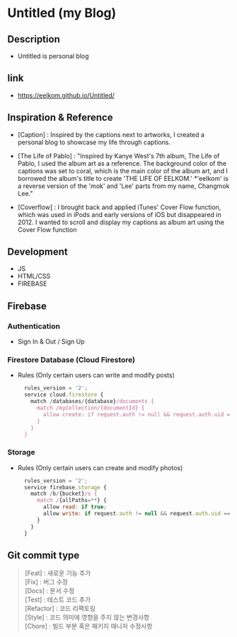 # Untitled (my Blog)

## Description
- Untitled is personal blog

## link
- https://eelkom.github.io/Untitled/

## Inspiration & Reference
- [Caption] : Inspired by the captions next to artworks, I created a personal blog to showcase my life through captions.

- [The Life of Pablo] : "Inspired by Kanye West's 7th album, The Life of Pablo, I used the album art as a reference. The background color of the captions was set to coral, which is the main color of the album art, and I borrowed the album's title to create 'THE LIFE OF EELKOM.'  *'eelkom' is a reverse version of the 'mok' and 'Lee' parts from my name, Changmok Lee."
  
- [Coverflow] : I brought back and applied iTunes' Cover Flow function, which was used in iPods and early versions of iOS but disappeared in 2012. I wanted to scroll and display my captions as album art using the Cover Flow function

## Development
- JS
- HTML/CSS
- FIREBASE



## Firebase

### Authentication
- Sign In & Out / Sign Up

### Firestore Database (Cloud Firestore)
- Rules (Only certain users can write and modify posts)
  ```javascript
    rules_version = '2';
    service cloud.firestore {
      match /databases/{database}/documents {
        match /myCollection/{documentId} {
          allow create: if request.auth != null && request.auth.uid == '특정 사용자 UID';
        }
      }
    }
  ```
### Storage
- Rules (Only certain users can create and modify photos)
  ```javascript
    rules_version = '2';
    service firebase.storage {
      match /b/{bucket}/o {
        match /{allPaths=**} {
          allow read: if true;
          allow write: if request.auth != null && request.auth.uid == "특정 사용자 UID";
        }
      }
    }
  ```
## Git commit type

> [Feat] : 새로운 기능 추가  
> [Fix] : 버그 수정  
> [Docs] : 문서 수정  
> [Test] : 테스트 코드 추가  
> [Refactor] : 코드 리팩토링  
> [Style] : 코드 의미에 영향을 주지 않는 변경사항  
> [Chore] : 빌드 부분 혹은 패키지 매니저 수정사항  
